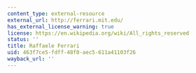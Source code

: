 ```yaml
---
content_type: external-resource
external_url: http://ferrari.mit.edu/
has_external_license_warning: true
license: https://en.wikipedia.org/wiki/All_rights_reserved
status: ''
title: Raffaele Ferrari
uid: 463f7ce5-fdff-48f0-aec5-611a41103f26
wayback_url: ''
---
```

